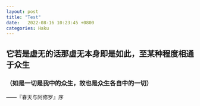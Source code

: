 ```yaml
---
layout: post
title: "Test"
date:   2022-08-16 10:23:45 +0800
categories: Haku
---
```


## 它若是虚无的话那虚无本身即是如此，至某种程度相通于众生
### （如是一切是我中的众生，故也是众生各自中的一切）

——『春天与阿修罗』序